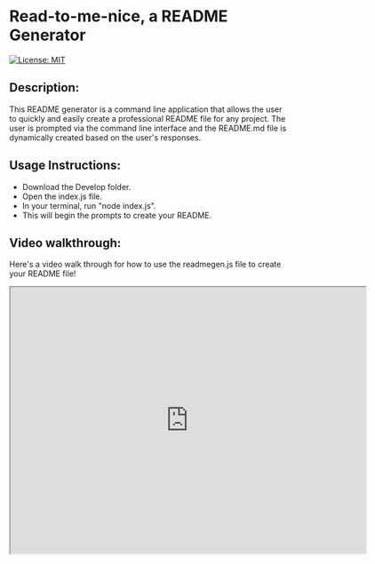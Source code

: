 # Read-to-me-nice, a README Generator
[![License: MIT](https://img.shields.io/badge/License-MIT-yellow.svg)](https://opensource.org/licenses/MIT)

## Description:
This README generator is a command line application that allows the user to quickly and easily create a professional README file for any project. The user is prompted via the command line interface and the README.md file is dynamically created based on the user's responses.

## Usage Instructions:
* Download the Develop folder. 
* Open the index.js file. 
* In your terminal, run "node index.js".
* This will begin the prompts to create your README.

## Video walkthrough:

Here's a video walk through for how to use the readmegen.js file to create your README file!  
<iframe src="https://drive.google.com/file/d/1lXrlxYY7M_vSIJHujG7ASLS6EkWrVRgT/preview" width="640" height="480"></iframe>